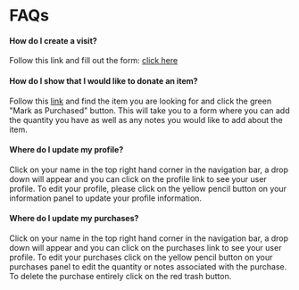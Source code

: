 # FAQs

#### How do I create a visit?

Follow this link and fill out the form: [click here](/visits/create)

#### How do I show that I would like to donate an item?

Follow this [link](/items) and find the item you are looking for and click the green "Mark as Purchased" button. This will take you to a form where you can add the quantity you have as well as any notes you would like to add about the item.

#### Where do I update my profile?

Click on your name in the top right hand corner in the navigation bar, a drop down will appear and you can click on the profile link to see your user profile. To edit your profile, please click on the yellow pencil button on your information panel to update your profile information.

#### Where do I update my purchases?

Click on your name in the top right hand corner in the navigation bar, a drop down will appear and you can click on the purchases link to see your user profile. To edit your purchases click on the yellow pencil button on your purchases panel to edit the quantity or notes associated with the purchase. To delete the purchase entirely click on the red trash button.